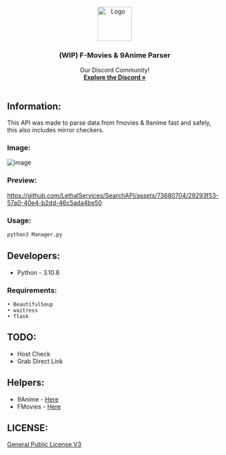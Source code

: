 <!-- PROJECT LOGO -->
<br />
<div align="center">
  <a href="https://lethals.org/">
    <img src="https://cdn.discordapp.com/attachments/968933480807407666/1112843933274357883/55d79e34f29aa985fc01ec63093bc98b.png" alt="Logo" width="80" height="80">
  </a>

  <h3 align="center">(WIP) F-Movies & 9Anime Parser</h3>

  <p align="center">
    Our Discord Community!
    <br />
    <a href="https://discord.gg/lethals"><strong>Explore the Discord »</strong></a>
    <br />
    <br />
  </p>
</div>

## Information:
This API was made to parse data from fmovies & 9anime fast and safely, this also includes mirror checkers. 

### Image:
![image](https://i.gyazo.com/dc7e31a662231f4cfe21f54cbc667a03.png)

### Preview:
https://github.com/LethalServices/SearchAPI/assets/73680704/29293f53-57a0-40e4-b2dd-46c5ada4be50

### Usage:
```python
python3 Manager.py
```

## Developers:
- Python - 3.10.8 
 
### Requirements:
```
• BeautifulSoup
• waitress
• flask
```

## TODO:
- Host Check
- Grab Direct Link

## Helpers:
- 9Anime - [Here](https://github.com/UrFingPoor/9Anime-Checker)
- FMovies - [Here](https://github.com/UrFingPoor/FmoviesChecker)

## LICENSE:
[General Public License V3](https://github.com/LethalServices/SearchAPI/blob/main/LICENSE)

